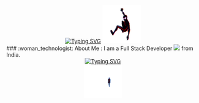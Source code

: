 <div id="header" align="center">
  <a href="https://git.io/typing-svg"><img src="https://readme-typing-svg.demolab.com?font=Fira+Code&size=30&pause=1000&color=4493F8&center=true&vCenter=true&repeat=false&width=424&height=100&lines=Welcome+to+my+home+page" alt="Typing SVG" /></a>
  <img src="images/header.gif" width="100"/>
</div>
### :woman_technologist: About Me :
I am a Full Stack Developer <img src="https://media.giphy.com/media/WUlplcMpOCEmTGBtBW/giphy.gif" width="30"> from India.
<div id="header" align="center">
  <a href="https://git.io/typing-svg"><img src="https://readme-typing-svg.demolab.com?font=Fira+Code&size=30&pause=3000&color=4493F8&center=true&vCenter=true&width=424&height=100&lines=Thanks+for+coming;Have+a+nice+day+" alt="Typing SVG" /><br></a>
  <img src="images/prikol.gif" width="100"/>
</div>
